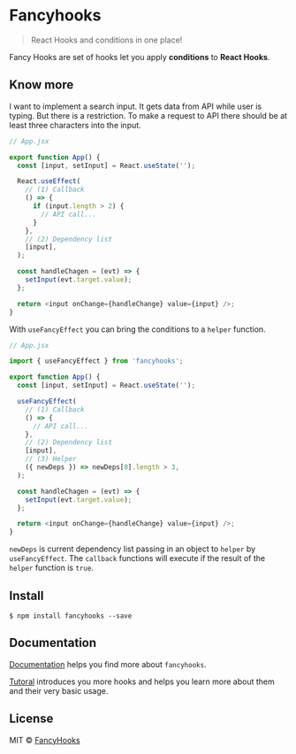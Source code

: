 # Fancyhooks

> React Hooks and conditions in one place!

Fancy Hooks are set of hooks let you apply **conditions** to **React Hooks**.

## Know more

I want to implement a search input. It gets data from API while user is typing.
But there is a restriction. To make a request to API there should be at least three characters into the input.

```js
// App.jsx

export function App() {
  const [input, setInput] = React.useState('');

  React.useEffect(
    // (1) Callback
    () => {
      if (input.length > 2) {
        // API call...
      }
    },
    // (2) Dependency list
    [input],
  );

  const handleChagen = (evt) => {
    setInput(evt.target.value);
  };

  return <input onChange={handleChange} value={input} />;
}
```

With `useFancyEffect` you can bring the conditions to a `helper` function.

```js
// App.jsx

import { useFancyEffect } from 'fancyhooks';

export function App() {
  const [input, setInput] = React.useState('');

  useFancyEffect(
    // (1) Callback
    () => {
      // API call...
    },
    // (2) Dependency list
    [input],
    // (3) Helper
    ({ newDeps }) => newDeps[0].length > 3,
  );

  const handleChagen = (evt) => {
    setInput(evt.target.value);
  };

  return <input onChange={handleChange} value={input} />;
}
```

`newDeps` is current dependency list passing in an object to `helper` by `useFancyEffect`.
The `callback` functions will execute if the result of the `helper` function is `true`.

## Install

```
$ npm install fancyhooks --save
```

## Documentation

[Documentation](https://fancyreact.github.io/fancyhooks/) helps you find more about `fancyhooks`.

[Tutoral](https://fancyreact.github.io/fancyhooks/docs/tutorialindex) introduces you more hooks and helps you learn more about them and their very basic usage.

## License

MIT © [FancyHooks](https://github.com/fancyreact/fancyhooks)
